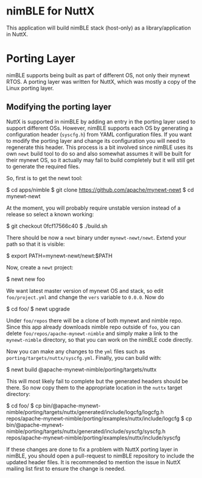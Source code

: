 # nimBLE for NuttX

This application will build nimBLE stack (host-only) as a library/application
in NuttX.

# Porting Layer

nimBLE supports being built as part of different OS, not only their mynewt
RTOS. A porting layer was written for NuttX, which was mostly a copy of
the Linux porting layer.

## Modifying the porting layer

NuttX is supported in nimBLE by adding an entry in the porting layer
used to support different OSs. However, nimBLE supports each OS
by generating a configuration header (`syscfg.h`) from YAML configuration
files. If you want to modify the porting layer and change its configuration
you will need to regenerate this header. This process is a bit involved since
nimBLE uses its own `newt` build tool to do so and also somewhat assumes it will
be built for their mynewt OS, so it actually may fail to build completely but
it will still get to generate the required files.

So, first is to get the newt tool:

  $ cd apps/nimble
  $ git clone https://github.com/apache/mynewt-newt
  $ cd mynewt-newt

At the moment, you will probably require unstable version
instead of a release so select a known working:

  $ git checkout 0fcf17566c40
  $ ./build.sh

There should be now a `newt` binary under `mynewt-newt/newt`.
Extend your path so that it is visible:

  $ export PATH=mynewt-newt/newt:$PATH

Now, create a `newt` project:

  $ newt new foo

We want latest master version of mynewt OS and stack, so edit
`foo/project.yml` and change the `vers` variable to `0.0.0`. Now
do

  $ cd foo/
  $ newt upgrade

Under `foo/repos` there will be a clone of both mynewt and nimble
repo. Since this app already downloads nimble repo outside of `foo`,
you can delete `foo/repos/apache-mynewt-nimble` and simply make a
link to the `mynewt-nimble` directory, so that you can work on the
nimBLE code directly.

Now you can make any changes to the `yml` files such as 
`porting/targets/nuttx/syscfg.yml`. Finally, you can build with:

  $ newt build @apache-mynewt-nimble/porting/targets/nuttx

This will most likely fail to complete but the generated headers
should be there. So now copy them to the appropriate location in
the `nuttx` target directory:

  $ cd foo/
  $ cp bin/@apache-mynewt-nimble/porting/targets/nuttx/generated/include/logcfg/logcfg.h \
	repos/apache-mynewt-nimble/porting/examples/nuttx/include/logcfg
  $ cp bin/@apache-mynewt-nimble/porting/targets/nuttx/generated/include/syscfg/syscfg.h \
	repos/apache-mynewt-nimble/porting/examples/nuttx/include/syscfg 

If these changes are done to fix a problem with NuttX porting layer in nimBLE, you
should open a pull-request to nimBLE repository to include the updated header files.
It is recommended to mention the issue in NuttX mailing list first to ensure the change
is needed.
